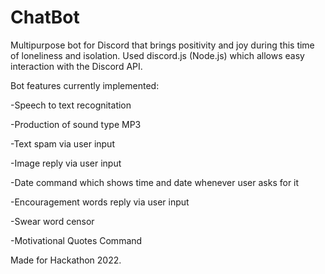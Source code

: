 # ChatBot
Multipurpose bot for Discord that brings positivity and joy during this time of loneliness and isolation.
Used discord.js (Node.js) which allows easy interaction with the Discord API.



Bot features currently implemented:

-Speech to text recognitation 

-Production of sound type MP3

-Text spam via user input

-Image reply via user input

-Date command which shows time and date whenever user asks for it 

-Encouragement words reply via user input

-Swear word censor

-Motivational Quotes Command




Made for Hackathon 2022.

